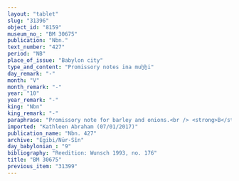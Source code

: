 ```yaml
---
layout: "tablet"
slug: "31396"
object_id: "8159"
museum_no_: "BM 30675"
publication: "Nbn."
text_number: "427"
period: "NB"
place_of_issue: "Babylon city"
type_and_content: "Promissory notes ina muẖẖi"
day_remark: "-"
month: "V"
month_remark: "-"
year: "10"
year_remark: "-"
king: "Nbn"
king_remark: "-"
paraphrase: "Promissory note for barley and onions.<br /> <strong>B</strong> owes 3;2.2.0 kor of barley and 2900 strings (<em>gidlu</em>) of onions to <strong>A</strong>. The onions should be delivered in Nisan (I) on the creditor&#39;s land (<em>bītu</em>) along the Borsippa canal. The barley should be delivered in Ayyār (II) on the creditor&#39;s land (<em>bītu</em>). In addition, there are earlier promissory notes. Names of 2 witnesses and the scribe: Rēmūt-Bēl/Bēl-zēru-ibni//&Scaron;appāya.<br /> <br /> <strong>A</strong> = Iddin-Marduk/Iqī&scaron;āya//Nūr-S&icirc;n; <strong>B</strong> = Balāṭu/Bēl-illata"
imported: "Kathleen Abraham (07/01/2017)"
publication_name: "Nbn. 427"
archive: "Egibi/Nūr-Sîn"
day_babylonian_: "9"
bibliography: "Reedition: Wunsch 1993, no. 176"
title: "BM 30675"
previous_item: "31399"
---
```

